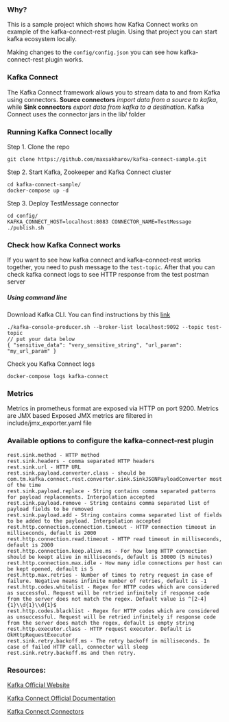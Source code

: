 ### Why?

This is a sample project which shows how Kafka Connect works on example of the kafka-connect-rest plugin. 
Using that project you can start kafka ecosystem locally. 
 
Making changes to the `config/config.json` you can see how kafka-connect-rest plugin works.

### Kafka Connect

The Kafka Connect framework allows you to stream data to and from Kafka using connectors. 
**Source connectors** *import data from a source to kafka*, while **Sink connectors** *export data from kafka to a destination*. 
Kafka Connect uses the connector jars in the lib/ folder

### Running Kafka Connect locally

Step 1. Clone the repo
```
git clone https://github.com/maxsakharov/kafka-connect-sample.git
```

Step 2. Start Kafka, Zookeeper and Kafka Connect cluster
```
cd kafka-connect-sample/
docker-compose up -d
```

Step 3. Deploy TestMessage connector
```
cd config/
KAFKA_CONNECT_HOST=localhost:8083 CONNECTOR_NAME=TestMessage ./publish.sh
```

### Check how Kafka Connect works

If you want to see how kafka connect and kafka-connect-rest works together, you need to push message to the `test-topic`. 
After that you can check kafka connect logs to see HTTP response from the test postman server

##### Using command line

Download Kafka CLI. You can find instructions by this [link](https://kafka.apache.org/quickstart) 

```
./kafka-console-producer.sh --broker-list localhost:9092 --topic test-topic
// put your data below
{ "sensitive_data": "very_sensitive_string", "url_param": "my_url_param" }
```

Check you Kafka Connect logs

```
docker-compose logs kafka-connect
```

### Metrics

Metrics in prometheus format are exposed via HTTP on port 9200. Metrics are JMX based
Exposed JMX metrics are filtered in include/jmx_exporter.yaml file

### Available options to configure the kafka-connect-rest plugin

```
rest.sink.method - HTTP method
rest.sink.headers - comma separated HTTP headers
rest.sink.url - HTTP URL
rest.sink.payload.converter.class - should be com.tm.kafka.connect.rest.converter.sink.SinkJSONPayloadConverter most of the time
rest.sink.payload.replace - String contains comma separated patterns for payload replacements. Interpolation accepted
rest.sink.payload.remove - String contains comma separated list of payload fields to be removed
rest.sink.payload.add - String contains comma separated list of fields to be added to the payload. Interpolation accepted
rest.http.connection.connection.timeout - HTTP connection timeout in milliseconds, default is 2000
rest.http.connection.read.timeout - HTTP read timeout in milliseconds, default is 2000
rest.http.connection.keep.alive.ms - For how long HTTP connection should be keept alive in milliseconds, default is 30000 (5 minutes)
rest.http.connection.max.idle - How many idle connections per host can be kept opened, default is 5
rest.http.max.retries - Number of times to retry request in case of failure. Negative means infinite number of retries, default is -1
rest.http.codes.whitelist - Regex for HTTP codes which are considered as successful. Request will be retried infinitely if response code from the server does not match the regex. Default value is ^[2-4]{1}\\d{1}\\d{1}$
rest.http.codes.blacklist - Regex for HTTP codes which are considered as unsuccessful. Request will be retried infinitely if response code from the server does match the regex, default is empty string
rest.http.executor.class - HTTP request executor. Default is OkHttpRequestExecutor
rest.sink.retry.backoff.ms - The retry backoff in milliseconds. In case of failed HTTP call, connector will sleep rest.sink.retry.backoff.ms and then retry.
```

### Resources:
[Kafka Official Website](https://kafka.apache.org/)

[Kafka Connect Official Documentation](https://docs.confluent.io/current/connect/intro.html)

[Kafka Connect Connectors](https://www.confluent.io/product/connectors/)
